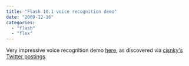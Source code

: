 ```yaml
---
title: "Flash 10.1 voice recognition demo"
date: "2009-12-16"
categories: 
  - "flash"
  - "flex"
---
```


Very impressive voice recognition demo [here](http://www.bytearray.org/?p=1151), as discovered via [cisnky's Twitter postings](http://twitter.com/cisnky).
